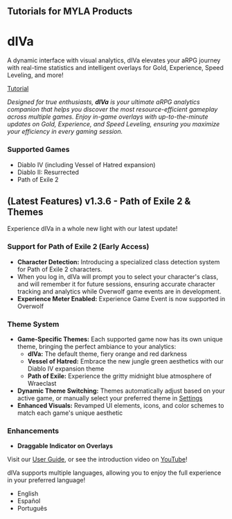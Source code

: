 ## Tutorials for MYLA Products

# dIVa 

A dynamic interface with visual analytics, dIVa elevates your aRPG journey with real-time statistics and intelligent overlays for Gold, Experience, Speed Leveling, and more!

[Tutorial](https://myla-llc.github.io/tutorials/dIVa/index.html)

*Designed for true enthusiasts, **dIVa** is your ultimate aRPG analytics companion that helps you discover the most resource-efficient gameplay across multiple games. Enjoy in-game overlays with up-to-the-minute updates on Gold, Experience, and Speed Leveling, ensuring you maximize your efficiency in every gaming session.*

### Supported Games
- Diablo IV (including Vessel of Hatred expansion)
- Diablo II: Resurrected
- Path of Exile 2

## (Latest Features) v1.3.6 - Path of Exile 2 & Themes

Experience dIVa in a whole new light with our latest update!

### Support for Path of Exile 2 (Early Access)

- **Character Detection:** Introducing a specialized class detection system for Path of Exile 2 characters.
- When you log in, dIVa will prompt you to select your character's class, and will remember it for future sessions, ensuring accurate character tracking and analytics while Overwolf game events are in development.
- **Experience Meter Enabled:** Experience Game Event is now supported in Overwolf

### Theme System

- **Game-Specific Themes:** Each supported game now has its own unique theme, bringing the perfect ambiance to your analytics:
  - **dIVa:** The default theme, fiery orange and red darkness
  - **Vessel of Hatred:** Embrace the new jungle green aesthetics with our Diablo IV expansion theme
  - **Path of Exile:** Experience the gritty midnight blue atmosphere of Wraeclast
- **Dynamic Theme Switching:** Themes automatically adjust based on your active game, or manually select your preferred theme in [Settings](settings.html#themes)
- **Enhanced Visuals:** Revamped UI elements, icons, and color schemes to match each game's unique aesthetic

### Enhancements
- **Draggable Indicator on Overlays**

Visit our [User Guide](https://myla-llc.github.io/tutorials/dIVa/index.html), or see the introduction video on [YouTube](https://youtu.be/9ZPsBgi1_M8)!

dIVa supports multiple languages, allowing you to enjoy the full experience in your preferred language!
- English
- Español
- Português